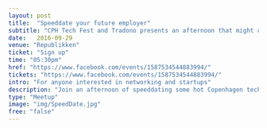 ```yaml
---
layout: post
title:  "Speeddate your future employer"
subtitle: "CPH Tech Fest and Tradono presents an afternoon that might change your career life."
date:   2016-09-29
venue: "Republikken"
ticket: "Sign up"
time: "05:30pm"
href: "https://www.facebook.com/events/1587534544883994/"
tickets: "https://www.facebook.com/events/1587534544883994/"
intro: "For anyone interested in networking and startups"
description: "Join an afternoon of speeddating some hot Copenhagen tech startups; Heaps, Mover, Deemly, ToGoodToGo, Founders, Soundboks and Tradono. And maybe meet your future employer and coworkers. Come by for a beer and a chat and network with the hottest tech startups and industry friends. "
type: "Meetup"
image: "img/SpeedDate.jpg"
free: "false"
---
```

<!-- fill in the URL of your event host page if you haven't enough information for a detail page, so the event link won't point on the detail page at all -->

